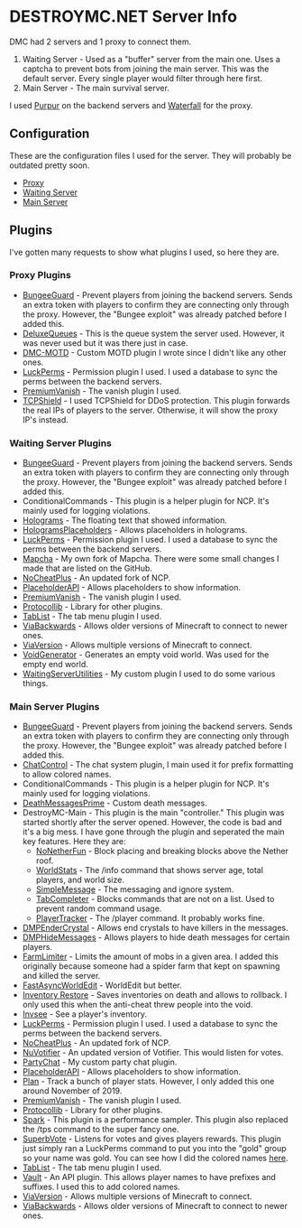 # DESTROYMC.NET Server Info

DMC had 2 servers and 1 proxy to connect them.
1. Waiting Server - Used as a "buffer" server from the main one. Uses a captcha to prevent bots from joining the main server. This was the default server. Every single player would filter through here first.
2. Main Server - The main survival server.

I used [Purpur](https://github.com/pl3xgaming/Purpur) on the backend servers and [Waterfall](https://github.com/PaperMC/Waterfall) for the proxy.

## Configuration
These are the configuration files I used for the server. They will probably be outdated pretty soon.
* [Proxy](https://github.com/DESTROYMC-NET/Server-Info/tree/master/Proxy-Server)
* [Waiting Server](https://github.com/DESTROYMC-NET/Server-Info/tree/master/Waiting-Server)
* [Main Server](https://github.com/DESTROYMC-NET/Server-Info/tree/master/Main-Server)

## Plugins
I've gotten many requests to show what plugins I used, so here they are.

### Proxy Plugins
* [BungeeGuard](https://github.com/lucko/BungeeGuard) - Prevent players from joining the backend servers. Sends an extra token with players to confirm they are connecting only through the proxy. However, the "Bungee exploit" was already patched before I added this.
* [DeluxeQueues](https://www.spigotmc.org/resources/deluxequeues-20-sale-titlebars-actionbars-donor-bypass-and-more.69390/) - This is the queue system the server used. However, it was never used but it was there just in case.
* [DMC-MOTD](https://github.com/DESTROYMC-NET/DMC-MOTD) - Custom MOTD plugin I wrote since I didn't like any other ones.
* [LuckPerms](https://luckperms.net/) - Permission plugin I used. I used a database to sync the perms between the backend servers.
* [PremiumVanish](https://www.spigotmc.org/resources/premiumvanish-stay-hidden-bungee-support.14404/) - The vanish plugin I used.
* [TCPShield](https://github.com/TCPShield/RealIP) - I used TCPShield for DDoS protection. This plugin forwards the real IPs of players to the server. Otherwise, it will show the proxy IP's instead.
### Waiting Server Plugins
* [BungeeGuard](https://github.com/lucko/BungeeGuard) - Prevent players from joining the backend servers. Sends an extra token with players to confirm they are connecting only through the proxy. However, the "Bungee exploit" was already patched before I added this.
* ConditionalCommands - This plugin is a helper plugin for NCP. It's mainly used for logging violations.
* [Holograms](https://www.spigotmc.org/resources/holograms.4924/) - The floating text that showed information.
* [HologramsPlaceholders](https://www.spigotmc.org/resources/holograms-placeholders.19813/) - Allows placeholders in holograms.
* [LuckPerms](https://luckperms.net/) - Permission plugin I used. I used a database to sync the perms between the backend servers.
* [Mapcha](https://github.com/DESTROYMC-NET/mapcha) - My own fork of Mapcha. There were some small changes I made that are listed on the GitHub.
* [NoCheatPlus](https://www.mc-market.org/resources/475/) - An updated fork of NCP.
* [PlaceholderAPI](https://www.spigotmc.org/resources/placeholderapi.6245/) - Allows placeholders to show information.
* [PremiumVanish](https://www.spigotmc.org/resources/premiumvanish-stay-hidden-bungee-support.14404/) - The vanish plugin I used.
* [Protocollib](https://www.spigotmc.org/resources/protocollib.1997/) - Library for other plugins.
* [TabList](https://www.spigotmc.org/resources/animated-tab-tablist.46229/) - The tab menu plugin I used.
* [ViaBackwards](https://www.spigotmc.org/resources/viabackwards.27448/) - Allows older versions of Minecraft to connect to newer ones.
* [ViaVersion](https://www.spigotmc.org/resources/viaversion.19254/) - Allows multiple versions of Minecraft to connect.
* [VoidGenerator](https://www.spigotmc.org/resources/voidgenerator.25391/) - Generates an empty void world. Was used for the empty end world.
* [WaitingServerUtilities](https://github.com/DESTROYMC-NET/WaitingServerUtilities) - My custom plugin I used to do some various things.
### Main Server Plugins
* [BungeeGuard](https://github.com/lucko/BungeeGuard) - Prevent players from joining the backend servers. Sends an extra token with players to confirm they are connecting only through the proxy. However, the "Bungee exploit" was already patched before I added this.
* [ChatControl](https://www.spigotmc.org/resources/chatcontrol%E2%84%A2-the-ultimate-chat-plugin-500-000-downloads-1-2-5-1-16-2.271/) - The chat system plugin, I main used it for prefix formatting to allow colored names.
* ConditionalCommands - This plugin is a helper plugin for NCP. It's mainly used for logging violations.
* [DeathMessagesPrime](https://www.spigotmc.org/resources/deathmessagesprime.3789/) - Custom death messages.
* DestroyMC-Main - This plugin is the main "controller." This plugin was started shortly after the server opened. However, the code is bad and it's a big mess. I have gone through the plugin and seperated the main key features. Here they are:
    * [NoNetherFun](https://github.com/DESTROYMC-NET/NoNetherFun) - Block placing and breaking blocks above the Nether roof.
    * [WorldStats](https://github.com/DESTROYMC-NET/WorldStats) - The /info command that shows server age, total players, and world size.
    * [SimpleMessage](https://github.com/DESTROYMC-NET/SimpleMessage) - The messaging and ignore system.
    * [TabCompleter](https://github.com/DESTROYMC-NET/TabCompleter) - Blocks commands that are not on a list. Used to prevent random command usage.
    * [PlayerTracker](https://github.com/DESTROYMC-NET/PlayerTracker) - The /player command. It probably works fine.
* [DMPEnderCrystal](https://www.spigotmc.org/resources/dmpendercrystal.74768/) - Allows end crystals to have killers in the messages.
* [DMPHideMessages](https://www.spigotmc.org/resources/dmphidemessages.43080/) - Allows players to hide death messages for certain players.
* [FarmLimiter](https://www.spigotmc.org/resources/farm-limiter.1419/) - Limits the amount of mobs in a given area. I added this originally because someone had a spider farm that kept on spawning and killed the server.
* [FastAsyncWorldEdit](https://www.spigotmc.org/resources/fast-async-worldedit.13932/) - WorldEdit but better.
* [Inventory Restore](https://www.spigotmc.org/resources/inventory-restore-remastered.22027/) - Saves inventories on death and allows to rollback. I only used this when the anti-cheat threw people into the void.
* [Invsee](https://www.spigotmc.org/resources/invsee.60500/) - See a player's inventory.
* [LuckPerms](https://luckperms.net/) - Permission plugin I used. I used a database to sync the perms between the backend servers.
* [NoCheatPlus](https://www.mc-market.org/resources/475/) - An updated fork of NCP.
* [NuVotifier](https://www.spigotmc.org/resources/nuvotifier.13449/) - An updated version of Votifier. This would listen for votes.
* [PartyChat](https://github.com/DESTROYMC-NET/PartyChat) - My custom party chat plugin.
* [PlaceholderAPI](https://www.spigotmc.org/resources/placeholderapi.6245/) - Allows placeholders to show information.
* [Plan](https://www.spigotmc.org/resources/plan-player-analytics.32536/) - Track a bunch of player stats. However, I only added this one around November of 2019.
* [PremiumVanish](https://www.spigotmc.org/resources/premiumvanish-stay-hidden-bungee-support.14404/) - The vanish plugin I used.
* [Protocollib](https://www.spigotmc.org/resources/protocollib.1997/) - Library for other plugins.
* [Spark](https://www.spigotmc.org/resources/spark.57242/) - This plugin is a performance sampler. This plugin also replaced the /tps command to the super fancy one.
* [SuperbVote](https://www.spigotmc.org/resources/superbvote.11626/) - Listens for votes and gives players rewards. This plugin just simply ran a LuckPerms command to put you into the "gold" group so your name was gold. You can see how I did the colored names [here](https://github.com/DESTROYMC-NET/Server-Info/blob/master/VotingSystem.md).
* [TabList](https://www.spigotmc.org/resources/animated-tab-tablist.46229/) - The tab menu plugin I used.
* [Vault](https://www.spigotmc.org/resources/vault.34315/) - An API plugin. This allows player names to have prefixes and suffixes. I used this to add colored names.
* [ViaVersion](https://www.spigotmc.org/resources/viaversion.19254/) - Allows multiple versions of Minecraft to connect.
* [ViaBackwards](https://www.spigotmc.org/resources/viabackwards.27448/) - Allows older versions of Minecraft to connect to newer ones.
